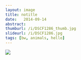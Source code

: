 ```yaml
---
layout: image
title: notitle
date:   2014-09-14
abstract:
thumburl: /i/DSCF1286_thumb.jpg
slideurl: /i/DSCF1286.jpg
tags: [bw, animals, hello]
---
```

![]({{site.url}}/i/DSCF1286.jpg)
